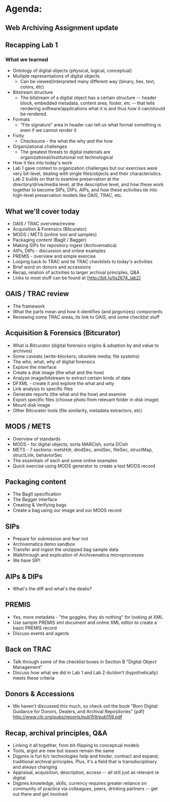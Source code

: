 # Agenda:

## Web Archiving Assignment update

## Recapping Lab 1

### What we learned
* Ontology of digital objects (physical, logical, conceptual)
* Multiple representations of digital objects
  * Can be viewed/interpreted many different way (binary, hex, text, colors, etc)
* Bitstream structure
  * The bitstream of a digital object has a certain structure -- header block, embedded metadata, content area, footer, etc -- that tells rendering software/applications what it is and thus how it can/should be rendered.
* Formats
  * "File signature" area in header can tell us what format something is even if we cannot render it
* Fixity
  * Checksums - the what the why and the how
* Organizational challenges
  * The greatest threats to digital materials are organizational/institutional not technological
* How it ties into today's work
 * Lab 1 gave context to organization challenges but our exercises were very bit-level, dealing with single files/objects and their characteristics. Lab 2 builds on that to examine preservation at the directory/drive/media level, at the descriptive level, and how these work together to become SIPs, DIPs, AIPs, and how these activities tie into high-level preservation models like OAIS, TRAC, etc.

## What we'll cover today

* OAIS / TRAC overview/review
* Acquisition & Forensics (Bitcurator)
* MODS / METS (online tool and samples)
* Packaging content (BagIt / Bagger)
* Making SIPs for repository ingest (Archivematica)
* AIPs, DIPs - discussion and online examples
* PREMIS - overview and simple exercise
* Looping back to TRAC and tie TRAC checklists to today's activities
* Brief word on donors and accessions
* Recap, relation of activities to larger archival principles, Q&A
* Links to most stuff can be found at [http://bit.ly/lis2674_lab2]

## OAIS / TRAC review

* The framework
* What the parts mean and how it identifies (and jargonizes) components
* Reviewing some TRAC areas, its link to OAIS, and some checklist stuff

## Acquisition & Forensics (Bitcurator)

* What is Bitcurator (digital forensics origins & adoption by and value to archives)
* Some caveats (write-blockers; obsolete media; file systems)
* The who, what, why of digital forensics
* Explore the interface
* Create a disk image (the what and the how)
* Analyze image/bitstream to extract certain kinds of data
* DFXML - create it and explore the what and why
* Link analysis to specific files
* Generate reports (the what and the how) and examine
* Export specific files (choose photo from relevant folder in disk image)
* Mount disk image
* Other Bitcurator tools (file similarity, metadata extractors, etc)

## MODS / METS

* Overview of standards
* MODS - for digital objects; sorta MARCish, sorta DCish
* METS - 7 sections: metsHdr, dmdSec, amdSec, fileSec, structMap, structLink, behaviorSec
* The essentials of each and some online examples
* Quick exercise using MODS generator to create a test MODS record

## Packaging content

* The BagIt specification
* The Bagger interface
* Creating & Verifying bags
* Create a bag using our image and our MODS record

## SIPs

* Prepare for submission and fear not 
* Archivematica demo sandbox
* Transfer and ingest the unzipped bag sample data
* Walkthrough and explication of Archivematica microprocesses
* We have SIP!

## AIPs & DIPs

* What's the diff and what's the dealio?

## PREMIS

* Yes, more metadata - "the goggles, they do nothing" for looking at XML
* Use sample PREMIS xml document and online XML editor to create a basic PREMIS record
* Discuss events and agents 

## Back on TRAC

* Talk through some of the checklist boxes in Section B "Digital Object Management"
* Discuss how what we did in Lab 1 and Lab 2 do/don't (hypothetically) meets these criteria

## Donors & Accessions

* We haven't discussed this much, so check out the book "Born Digital: Guidance for Donors, Dealers, and Archival Repositories" [pdf] http://www.clir.org/pubs/reports/pub159/pub159.pdf 

## Recap, archival principles, Q&A

* Linking it all together, from bit-flipping to conceptual models
* Tools, argot are new but issues remain the same
* Digpres is fun b/c technologies help and hinder, contract and expand, traditional archival principles. Plus, it's a field that is transdisciplinary and always changing
* Appraisal, acquisition, description, access -- all still just as relevant re digital
* Digpres knowledge, skills, currency requires greater reliance on community of practice via colleagues, peers, drinking partners -- get out there and get involved



